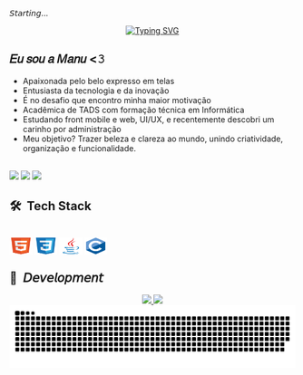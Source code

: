 𝘚𝘵𝘢𝘳𝘵𝘪𝘯𝘨... <div align="center">
  <a href="https://git.io/typing-svg">
    <img src="https://readme-typing-svg.demolab.com?font=Fira+Code&weight=500&size=22&pause=1000&color=FF00F6&center=true&vCenter=true&random=false&width=524&lines=%E2%8A%B9+Welcome+to+my+profile!+%CB%99%E1%B5%95%CB%99+%E2%8A%B9+" alt="Typing SVG">
  </a>
</div>

## 𝐸𝑢 𝑠𝑜𝑢 𝑎 𝑀𝑎𝑛𝑢 <𝟹


- Apaixonada pelo belo expresso em telas
- Entusiasta da tecnologia e da inovação
- É no desafio que encontro minha maior motivação
- Acadêmica de TADS com formação técnica em Informática
- Estudando front mobile e web, UI/UX, e recentemente descobri um carinho por administração
- Meu objetivo? Trazer beleza e clareza ao mundo, unindo criatividade, organização e funcionalidade.


<div align="display: inline_block"><br>
  <a href="https://instagram.com/manuelaroquee" target="_blank"><img src="https://img.shields.io/badge/-Instagram-%23E4405F?style=for-the-badge&logo=instagram&logoColor=white" target="_blank"></a>
   <a href = "mailto:manuelaroque154@gmail.com"><img src="https://img.shields.io/badge/-Gmail-%23333?style=for-the-badge&logo=gmail&logoColor=white" target="_blank"></a>
  <a href="https://www.linkedin.com/in/manuelaroque154" target="_blank"><img src="https://img.shields.io/badge/-LinkedIn-%230077B5?style=for-the-badge&logo=linkedin&logoColor=white" target="_blank"></a> 
</div>


<h2> 🛠 &nbsp;Tech Stack</h2>

<div style="display: inline_block"><br>
  <img align="center" alt="Rafa-HTML" height="30" width="40" src="https://raw.githubusercontent.com/devicons/devicon/master/icons/html5/html5-original.svg">
  <img align="center" alt="Rafa-CSS" height="30" width="40" src="https://raw.githubusercontent.com/devicons/devicon/master/icons/css3/css3-original.svg">
  <img align="center" alt="Rafa-CSS" height="30" width="40" src="https://raw.githubusercontent.com/devicons/devicon/master/icons/java/java-original.svg">
  <img align="center" alt="Algoritmos_C" height="30" width="40" src="https://raw.githubusercontent.com/devicons/devicon/master/icons/c/c-original.svg">
</div>


<h2>🚀 &nbsp;𝘋𝘦𝘷𝘦𝘭𝘰𝘱𝘮𝘦𝘯𝘵</h2>
 
<div style="display: flex; justify-content: center; align-items: center;">
  <a href="https://github.com/manuelaroquee">
  <img loading="lazy" height="170em" src="https://github-readme-stats.vercel.app/api/top-langs/?username=manuelaroquee&layout=compact&langs_count=7&theme=dracula"/>
  <img loading="lazy" height="170em" src="https://github-readme-stats.vercel.app/api?username=manuelaroquee&show_icons=true&theme=dracula&include_all_commits=true&count_private=true"/>
</div>


<picture align="center">
  <source media="(prefers-color-scheme: dark)" srcset="https://raw.githubusercontent.com/manuelaroquee/manuelaroquee/output/github-contribution-grid-snake-dark.svg">
  <source media="(prefers-color-scheme: light)" srcset="https://raw.githubusercontent.com/mari4souza/mari4souza/output/github-contribution-grid-snake-dark.svg">
  <img align="center" alt="github contribution grid snake animation" src="https://raw.githubusercontent.com/mari4souza/mari4souza/output/github-contribution-grid-snake.svg">
</picture>
